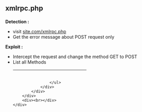 
<div>
    <div>
        <div>
            <div>
                <div>
                    <div>
                        <div>
                            <div>
                                <h2>
                                    <p>xmlrpc.php</p>
                                </h2>
                            </div>
                        </div>
                    </div>
                </div>
            </div>
        </div>
        <div>
            <div>
                <div>
                    <p><strong>Detection :</strong></p>
                    <ul>
                        <li>visit <a href="//site.com/xmlrpc.php">site.com/xmlrpc.php</a></li>
                        <li>Get the error message about POST request only</li>
                    </ul>
                    <p><strong>Exploit :</strong></p>
                    <ul>
                        <li>Intercept the request and change the method GET to POST</li>
                        <li>List all Methods</li>
                      <table style="height: 17px; width: 230px;" border="0">
<tbody>
<tr>
<td>
<p>&lt;methodCall&gt;<br />&lt;methodName&gt;system.listMethods&lt;/methodName&gt;<br />&lt;params&gt;&lt;/params&gt;<br />&lt;/methodCall&gt;</p>
</td>
</tr>
</tbody>
</table>
                      
                    </ul>
                </div>
            </div>
        </div>
        <div><br></div>
    </div>
</div>
<p><br></p>
<p><br></p>
<p><br></p>
<p><br></p>
<p><br></p>
<p><br></p>
<p><br></p>
